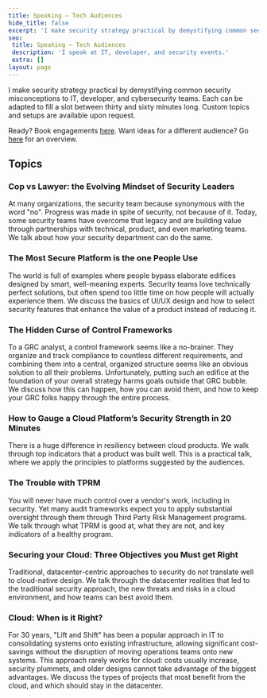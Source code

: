 ```yaml
---
title: Speaking – Tech Audiences
hide_title: false
excerpt: 'I make security strategy practical by demystifying common security misconceptions to IT, developer, and cybersecurity teams.'
seo:
 title: Speaking – Tech Audiences
 description: 'I speak at IT, developer, and security events.'
 extra: []
layout: page
---
```

I make security strategy practical by demystifying common security misconceptions to IT, developer, and cybersecurity teams. Each can be adapted to fill a slot between thirty and sixty minutes long. Custom topics and setups are available upon request.

Ready? Book engagements [here](/book_speaking).
Want ideas for a different audience? Go [here](/speaking) for an overview. 

## Topics

### Cop vs Lawyer: the Evolving Mindset of Security Leaders

At many organizations, the security team because synonymous with the word "no". Progress was made in spite of security, not because of it. 
Today, some security teams have overcome that legacy and are building value through partnerships with technical, product, and even marketing teams. We talk about how your security department can do the same. 

### The Most Secure Platform is the one People Use

The world is full of examples where people bypass elaborate edifices designed by smart, well-meaning experts. Security teams love technically perfect solutions, but often spend too little time on how people will actually experience them. We discuss the basics of UI/UX design and how to select security features that enhance the value of a product instead of reducing it.

### The Hidden Curse of Control Frameworks

To a GRC analyst, a control framework seems like a no-brainer. They organize and track compliance to countless different requirements, and combining them into a central, organized structure seems like an obvious solution to all their problems.
Unfortunately, putting such an edifice at the foundation of your overall strategy harms goals outside that GRC bubble. We discuss how this can happen, how you can avoid them, and how to keep your GRC folks happy through the entire process.

### How to Gauge a Cloud Platform’s Security Strength in 20 Minutes

There is a huge difference in resiliency between cloud products. We walk through top indicators that a product was built well. This is a practical talk, where we apply the principles to platforms suggested by the audiences.

### The Trouble with TPRM

You will never have much control over a vendor's work, including in security. Yet many audit frameworks expect you to apply substantial oversight through them through Third Party Risk Management programs. We talk through what TPRM is good at, what they are not, and key indicators of a healthy program.

### Securing your Cloud: Three Objectives you Must get Right

Traditional, datacenter-centric approaches to security do not translate well to cloud-native design. We talk through the datacenter realities that led to the traditional security approach, the new threats and risks in a cloud environment, and how teams can best avoid them.

### Cloud: When is it Right?

For 30 years, "Lift and Shift" has been a popular approach in IT to consolidating systems onto existing infrastructure, allowing significant cost-savings without the disruption of moving operations teams onto new systems. This approach rarely works for cloud: costs usually increase, security plummets, and older designs cannot take advantage of the biggest advantages. We discuss the types of projects that most benefit from the cloud, and which should stay in the datacenter.
